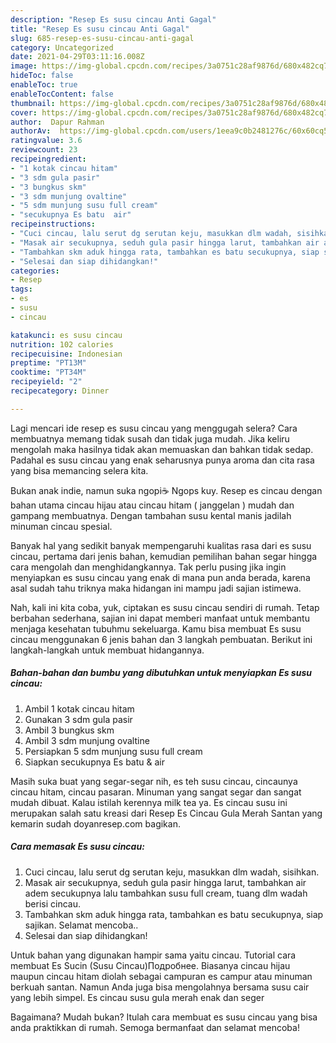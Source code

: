 ```yaml
---
description: "Resep Es susu cincau Anti Gagal"
title: "Resep Es susu cincau Anti Gagal"
slug: 685-resep-es-susu-cincau-anti-gagal
category: Uncategorized
date: 2021-04-29T03:11:16.008Z
image: https://img-global.cpcdn.com/recipes/3a0751c28af9876d/680x482cq70/es-susu-cincau-foto-resep-utama.jpg
hideToc: false
enableToc: true
enableTocContent: false
thumbnail: https://img-global.cpcdn.com/recipes/3a0751c28af9876d/680x482cq70/es-susu-cincau-foto-resep-utama.jpg
cover: https://img-global.cpcdn.com/recipes/3a0751c28af9876d/680x482cq70/es-susu-cincau-foto-resep-utama.jpg
author:  Dapur Rahman
authorAv:  https://img-global.cpcdn.com/users/1eea9c0b2481276c/60x60cq50/avatar.jpg
ratingvalue: 3.6
reviewcount: 23
recipeingredient:
- "1 kotak cincau hitam"
- "3 sdm gula pasir"
- "3 bungkus skm"
- "3 sdm munjung ovaltine"
- "5 sdm munjung susu full cream"
- "secukupnya Es batu  air"
recipeinstructions:
- "Cuci cincau, lalu serut dg serutan keju, masukkan dlm wadah, sisihkan."
- "Masak air secukupnya, seduh gula pasir hingga larut, tambahkan air adem secukupnya lalu tambahkan susu full cream, tuang dlm wadah berisi cincau."
- "Tambahkan skm aduk hingga rata, tambahkan es batu secukupnya, siap sajikan. Selamat mencoba.."
- "Selesai dan siap dihidangkan!"
categories:
- Resep
tags:
- es
- susu
- cincau

katakunci: es susu cincau 
nutrition: 102 calories
recipecuisine: Indonesian
preptime: "PT13M"
cooktime: "PT34M"
recipeyield: "2"
recipecategory: Dinner

---
```



Lagi mencari ide resep es susu cincau yang menggugah selera? Cara membuatnya memang tidak susah dan tidak juga mudah. Jika keliru mengolah maka hasilnya tidak akan memuaskan dan bahkan tidak sedap. Padahal es susu cincau yang enak seharusnya punya aroma dan cita rasa yang bisa memancing selera kita.


Bukan anak indie, namun suka ngopi☕️ Ngops kuy. Resep es cincau dengan bahan utama cincau hijau atau cincau hitam ( janggelan ) mudah dan gampang membuatnya. Dengan tambahan susu kental manis jadilah minuman cincau spesial.

Banyak hal yang sedikit banyak mempengaruhi kualitas rasa dari es susu cincau, pertama dari jenis bahan, kemudian pemilihan bahan segar hingga cara mengolah dan menghidangkannya. Tak perlu pusing jika ingin menyiapkan es susu cincau yang enak di mana pun anda berada, karena asal sudah tahu triknya maka hidangan ini mampu jadi sajian istimewa.


Nah, kali ini kita coba, yuk, ciptakan es susu cincau sendiri di rumah. Tetap berbahan sederhana, sajian ini dapat memberi manfaat untuk membantu menjaga kesehatan tubuhmu sekeluarga. Kamu bisa membuat Es susu cincau menggunakan 6 jenis bahan dan 3 langkah pembuatan. Berikut ini langkah-langkah untuk membuat hidangannya.

<!--inarticleads1-->

##### Bahan-bahan dan bumbu yang dibutuhkan untuk menyiapkan Es susu cincau:

1. Ambil 1 kotak cincau hitam
1. Gunakan 3 sdm gula pasir
1. Ambil 3 bungkus skm
1. Ambil 3 sdm munjung ovaltine
1. Persiapkan 5 sdm munjung susu full cream
1. Siapkan secukupnya Es batu &amp; air


Masih suka buat yang segar-segar nih, es teh susu cincau, cincaunya cincau hitam, cincau pasaran. Minuman yang sangat segar dan sangat mudah dibuat. Kalau istilah kerennya milk tea ya. Es cincau susu ini merupakan salah satu kreasi dari Resep Es Cincau Gula Merah Santan yang kemarin sudah doyanresep.com bagikan. 

<!--inarticleads2-->

##### Cara memasak Es susu cincau:

1. Cuci cincau, lalu serut dg serutan keju, masukkan dlm wadah, sisihkan.
1. Masak air secukupnya, seduh gula pasir hingga larut, tambahkan air adem secukupnya lalu tambahkan susu full cream, tuang dlm wadah berisi cincau.
1. Tambahkan skm aduk hingga rata, tambahkan es batu secukupnya, siap sajikan. Selamat mencoba..
1. Selesai dan siap dihidangkan!

Untuk bahan yang digunakan hampir sama yaitu cincau. Tutorial cara membuat Es Sucin (Susu Cincau)Подробнее. Biasanya cincau hijau maupun cincau hitam diolah sebagai campuran es campur atau minuman berkuah santan. Namun Anda juga bisa mengolahnya bersama susu cair yang lebih simpel. Es cincau susu gula merah enak dan seger 

Bagaimana? Mudah bukan? Itulah cara membuat es susu cincau yang bisa anda praktikkan di rumah. Semoga bermanfaat dan selamat mencoba!
